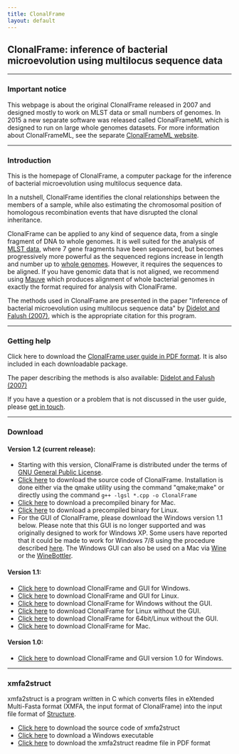 ```yaml
---
title: ClonalFrame
layout: default
---
```


## ClonalFrame: inference of bacterial microevolution using multilocus sequence data

---

### Important notice

This webpage is about the original ClonalFrame released in 2007 and designed mostly to work on MLST data or small numbers of genomes. In 2015 a new separate software was released called ClonalFrameML which is designed to run on large whole genomes datasets. For more information about ClonalFrameML, see the separate <a href="https://github.com/xavierdidelot/ClonalFrameML">ClonalFrameML website</a>.

---

### Introduction

This is the homepage of ClonalFrame, a computer package for the inference of bacterial microevolution using multilocus sequence data. 

In a nutshell, ClonalFrame identifies the clonal relationships between the members of a sample, while also estimating the chromosomal position of homologous recombination events that have disrupted the clonal inheritance. 

ClonalFrame can be applied to any kind of sequence data, from a single fragment of DNA to whole genomes. It is well suited for the analysis of <a href="http://pubmlst.org/">MLST data</a>, where 7 gene fragments have been sequenced, but becomes progressively more powerful as the sequenced regions increase in length and number up to <a href="http://www.genomesonline.org/">whole genomes</a>. However, it requires the sequences to be aligned. If you have genomic data that is not aligned, we recommend using <a href="http://gel.ahabs.wisc.edu/mauve/">Mauve</a> which produces alignment of whole bacterial genomes in exactly the format required for analysis with ClonalFrame. 

The methods used in ClonalFrame are presented in the paper "Inference of bacterial microevolution using multilocus sequence data" by <a href="http://www.genetics.org/cgi/content/abstract/175/3/1251">Didelot and Falush (2007)</a>, which is the appropriate citation for this program. 

---
### Getting help

Click here to download the <a href="http://www.stats.ox.ac.uk/~didelot/files/clonalframe-userguide.pdf">ClonalFrame user guide in PDF format</a>. It is also included in each downloadable package.

The paper describing the methods is also available: <a href="http://www.genetics.org/cgi/content/abstract/175/3/1251">Didelot and Falush (2007)</a> 

If you have a question or a problem that is not discussed in the user guide, please <a href="contact.htm">get in touch</a>. 

---
### Download

#### Version 1.2 (current release): 

* Starting with this version, ClonalFrame is distributed under the terms of <a href="http://www.gnu.org/licenses/gpl.html">GNU General Public License</a>.
* <a href="http://www.stats.ox.ac.uk/~didelot/files/ClonalFrame-1.2.tar.gz">Click here</a> to download the source code of ClonalFrame. Installation is done either via the qmake utility using the command "qmake;make" or directly using the command `g++ -lgsl *.cpp -o ClonalFrame`
* <a href="http://www.stats.ox.ac.uk/~didelot/files/ClonalFrame-1.2-Mac.zip">Click here</a> to download a precompiled binary for Mac.
* <a href="http://www.stats.ox.ac.uk/~didelot/files/ClonalFrame-1.2-Lin.zip">Click here</a> to download a precompiled binary for Linux.
* For the GUI of ClonalFrame, please download the Windows version 1.1 below. Please note that this GUI is no longer supported and was originally designed to work for Windows XP. Some users have reported that it could be made to work for Windows 7/8 using the procedure described <a href="http://windows.microsoft.com/en-GB/windows7/products/features/windows-xp-mode">here</a>. The Windows GUI can also be used on a Mac via <a href=http://www.winehq.org/>Wine</a> or the <a href="http://winebottler.kronenberg.org/">WineBottler</a>. 

#### Version 1.1:

* <a href="http://www.stats.ox.ac.uk/~didelot/files/clonalframeinstaller.zip">Click here</a> to download ClonalFrame and GUI for Windows. 
* <a href="http://www.stats.ox.ac.uk/~didelot/files/clonalframelinuxgui.zip">Click here</a> to download ClonalFrame and GUI for Linux. 
* <a href="http://www.stats.ox.ac.uk/~didelot/files/clonalframewin.zip">Click here</a> to download ClonalFrame for Windows without the GUI. 
* <a href="http://www.stats.ox.ac.uk/~didelot/files/clonalframelinux.zip">Click here</a> to download ClonalFrame for Linux without the GUI. 
* <a href="http://www.stats.ox.ac.uk/~didelot/files/clonalframelinux64.zip">Click here</a> to download ClonalFrame for 64bit/Linux without the GUI.
* <a href="http://www.stats.ox.ac.uk/~didelot/files/clonalframemac.zip">Click here</a> to download ClonalFrame for Mac. 

#### Version 1.0:

* <a href="http://www.stats.ox.ac.uk/~didelot/files/clonalframeinstaller10.zip">Click here</a> to download ClonalFrame and GUI version 1.0 for Windows.

---
### xmfa2struct

xmfa2struct is a program written in C which converts files in eXtended Multi-Fasta format (XMFA, the input format of ClonalFrame) into the input file format of <a href="http://pritch.bsd.uchicago.edu/structure.html">Structure</a>.

* <a href="http://www.stats.ox.ac.uk/~didelot/files/xmfa2struct.c">Click here</a> to download the source code of xmfa2struct
* <a href="http://www.stats.ox.ac.uk/~didelot/files/xmfa2struct.zip">Click here</a> to download a Windows executable
* <a href="http://www.stats.ox.ac.uk/~didelot/files/xmfa2struct.pdf">Click here</a> to download the xmfa2struct readme file in PDF format
